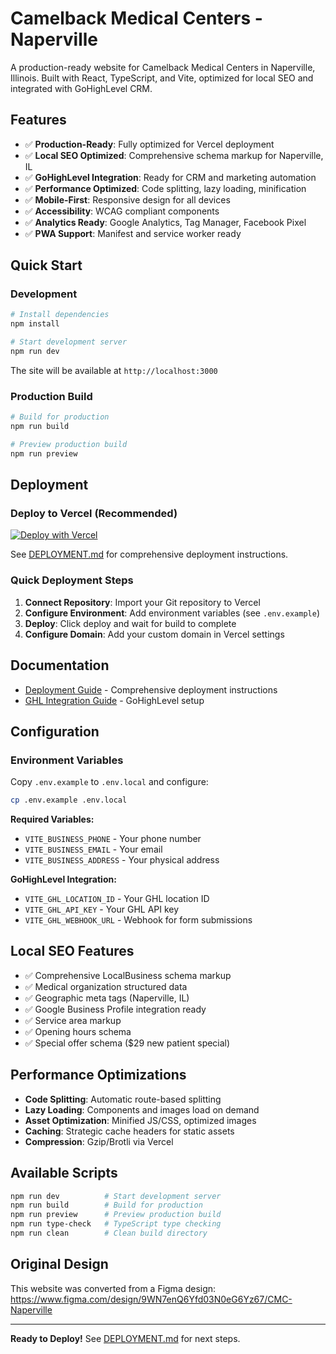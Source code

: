 
  # Camelback Medical Centers - Naperville

  A production-ready website for Camelback Medical Centers in Naperville, Illinois. Built with React, TypeScript, and Vite, optimized for local SEO and integrated with GoHighLevel CRM.

  ## Features

  - ✅ **Production-Ready**: Fully optimized for Vercel deployment
  - ✅ **Local SEO Optimized**: Comprehensive schema markup for Naperville, IL
  - ✅ **GoHighLevel Integration**: Ready for CRM and marketing automation
  - ✅ **Performance Optimized**: Code splitting, lazy loading, minification
  - ✅ **Mobile-First**: Responsive design for all devices
  - ✅ **Accessibility**: WCAG compliant components
  - ✅ **Analytics Ready**: Google Analytics, Tag Manager, Facebook Pixel
  - ✅ **PWA Support**: Manifest and service worker ready

  ## Quick Start

  ### Development

  ```bash
  # Install dependencies
  npm install

  # Start development server
  npm run dev
  ```

  The site will be available at `http://localhost:3000`

  ### Production Build

  ```bash
  # Build for production
  npm run build

  # Preview production build
  npm run preview
  ```

  ## Deployment

  ### Deploy to Vercel (Recommended)

  [![Deploy with Vercel](https://vercel.com/button)](https://vercel.com/new)

  See [DEPLOYMENT.md](./DEPLOYMENT.md) for comprehensive deployment instructions.

  ### Quick Deployment Steps

  1. **Connect Repository**: Import your Git repository to Vercel
  2. **Configure Environment**: Add environment variables (see `.env.example`)
  3. **Deploy**: Click deploy and wait for build to complete
  4. **Configure Domain**: Add your custom domain in Vercel settings

  ## Documentation

  - [Deployment Guide](./DEPLOYMENT.md) - Comprehensive deployment instructions
  - [GHL Integration Guide](./docs/GHL_INTEGRATION_GUIDE.md) - GoHighLevel setup

  ## Configuration

  ### Environment Variables

  Copy `.env.example` to `.env.local` and configure:

  ```bash
  cp .env.example .env.local
  ```

  **Required Variables:**
  - `VITE_BUSINESS_PHONE` - Your phone number
  - `VITE_BUSINESS_EMAIL` - Your email
  - `VITE_BUSINESS_ADDRESS` - Your physical address

  **GoHighLevel Integration:**
  - `VITE_GHL_LOCATION_ID` - Your GHL location ID
  - `VITE_GHL_API_KEY` - Your GHL API key
  - `VITE_GHL_WEBHOOK_URL` - Webhook for form submissions

  ## Local SEO Features

  - ✅ Comprehensive LocalBusiness schema markup
  - ✅ Medical organization structured data
  - ✅ Geographic meta tags (Naperville, IL)
  - ✅ Google Business Profile integration ready
  - ✅ Service area markup
  - ✅ Opening hours schema
  - ✅ Special offer schema ($29 new patient special)

  ## Performance Optimizations

  - **Code Splitting**: Automatic route-based splitting
  - **Lazy Loading**: Components and images load on demand
  - **Asset Optimization**: Minified JS/CSS, optimized images
  - **Caching**: Strategic cache headers for static assets
  - **Compression**: Gzip/Brotli via Vercel

  ## Available Scripts

  ```bash
  npm run dev          # Start development server
  npm run build        # Build for production
  npm run preview      # Preview production build
  npm run type-check   # TypeScript type checking
  npm run clean        # Clean build directory
  ```

  ## Original Design

  This website was converted from a Figma design:
  https://www.figma.com/design/9WN7enQ6Yfd03N0eG6Yz67/CMC-Naperville

  ---

  **Ready to Deploy!** See [DEPLOYMENT.md](./DEPLOYMENT.md) for next steps.

